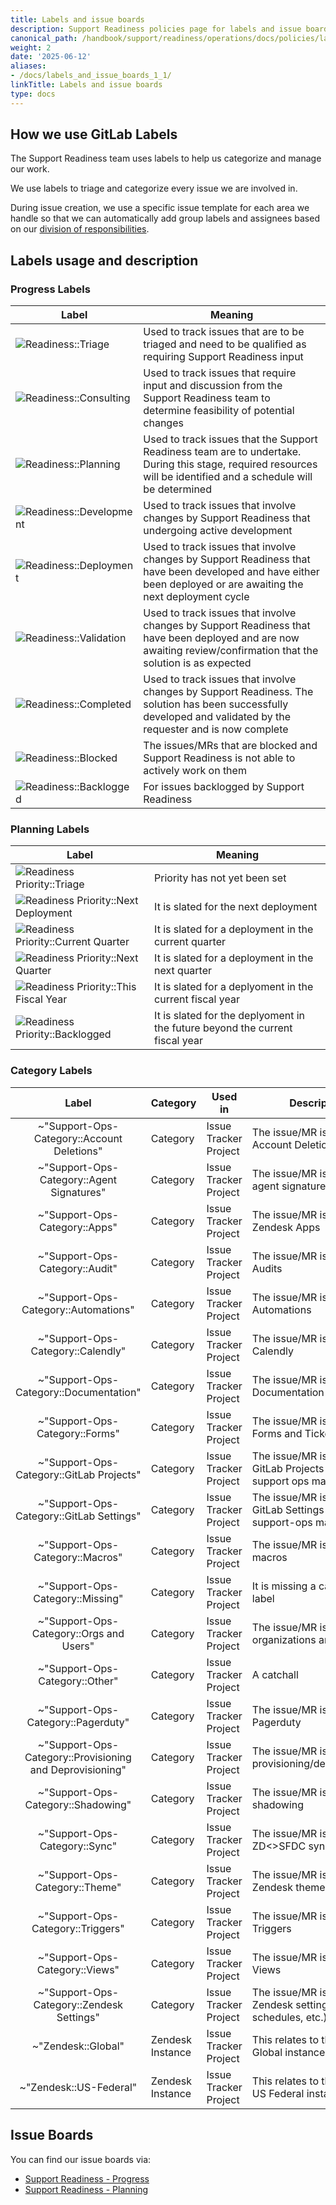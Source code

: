 ```yaml
---
title: Labels and issue boards
description: Support Readiness policies page for labels and issue boards
canonical_path: /handbook/support/readiness/operations/docs/policies/labels_and_issue_boards
weight: 2
date: '2025-06-12'
aliases:
- /docs/labels_and_issue_boards_1_1/
linkTitle: Labels and issue boards
type: docs
---
```


## How we use GitLab Labels

The Support Readiness team uses labels to help us categorize and manage our
work.

We use labels to triage and categorize every issue we are involved in.

During issue creation, we use a specific issue template for each area we handle
so that we can automatically add group labels and assignees based on our
[division of responsibilities](/handbook/support/readiness/operations/division_of_responsibilities/).

## Labels usage and description

### Progress Labels

| Label | Meaning |
|-------|---------|
| ![Readiness::Triage](https://img.shields.io/badge/Readiness-Triage-9400d3) | Used to track issues that are to be triaged and need to be qualified as requiring Support Readiness input |
| ![Readiness::Consulting](https://img.shields.io/badge/Readiness-Consulting-8fbc8f) | Used to track issues that require input and discussion from the Support Readiness team to determine feasibility of potential changes |
| ![Readiness::Planning](https://img.shields.io/badge/Readiness-Planning-6699cc) | Used to track issues that the Support Readiness team are to undertake. During this stage, required resources will be identified and a schedule will be determined |
| ![Readiness::Development](https://img.shields.io/badge/Readiness-Development-cc338b) | Used to track issues that involve changes by Support Readiness that undergoing active development |
| ![Readiness::Deployment](https://img.shields.io/badge/Readiness-Deployment-36454f) | Used to track issues that involve changes by Support Readiness that have been developed and have either been deployed or are awaiting the next deployment cycle |
| ![Readiness::Validation](https://img.shields.io/badge/Readiness-Validation-e6e6fa) | Used to track issues that involve changes by Support Readiness that have been deployed and are now awaiting review/confirmation that the solution is as expected |
| ![Readiness::Completed](https://img.shields.io/badge/Readiness-Completed-808080) | Used to track issues that involve changes by Support Readiness. The solution has been successfully developed and validated by the requester and is now complete |
| ![Readiness::Blocked](https://img.shields.io/badge/Readiness-Blocked-ff0000) | The issues/MRs that are blocked and Support Readiness is not able to actively work on them |
| ![Readiness::Backlogged](https://img.shields.io/badge/Readiness-Backlogged-34495e) | For issues backlogged by Support Readiness |

### Planning Labels

| Label | Meaning |
|-------|---------|
| ![Readiness Priority::Triage](https://img.shields.io/badge/Readiness_Priority-Triage-330066) | Priority has not yet been set |
| ![Readiness Priority::Next Deployment](https://img.shields.io/badge/Readiness_Priority-Next_Deployment-330066) | It is slated for the next deployment |
| ![Readiness Priority::Current Quarter](https://img.shields.io/badge/Readiness_Priority-Current_Quarter-330066) | It is slated for a deployment in the current quarter |
| ![Readiness Priority::Next Quarter](https://img.shields.io/badge/Readiness_Priority-Next_Quarter-330066) | It is slated for a deployment in the next quarter |
| ![Readiness Priority::This Fiscal Year](https://img.shields.io/badge/Readiness_Priority-This_Fiscal_Year-330066) | It is slated for a deplyoment in the current fiscal year |
| ![Readiness Priority::Backlogged](https://img.shields.io/badge/Readiness_Priority-Backlogged-330066) | It is slated for the deplyoment in the future beyond the current fiscal year |

### Category Labels

| Label | Category | Used in | Description |
|:-----:|----------|---------|-------------|
| ~"Support-Ops-Category::Account Deletions" | Category | Issue Tracker Project | The issue/MR is about Account Deletions |
| ~"Support-Ops-Category::Agent Signatures" | Category | Issue Tracker Project | The issue/MR is about agent signatures |
| ~"Support-Ops-Category::Apps" | Category | Issue Tracker Project | The issue/MR is about Zendesk Apps |
| ~"Support-Ops-Category::Audit" | Category | Issue Tracker Project | The issue/MR is about Audits |
| ~"Support-Ops-Category::Automations" | Category | Issue Tracker Project | The issue/MR is about Automations |
| ~"Support-Ops-Category::Calendly" | Category | Issue Tracker Project | The issue/MR is about Calendly |
| ~"Support-Ops-Category::Documentation" | Category | Issue Tracker Project | The issue/MR is about Documentation |
| ~"Support-Ops-Category::Forms" | Category | Issue Tracker Project | The issue/MR is about Forms and Ticket Fields|
| ~"Support-Ops-Category::GitLab Projects" | Category | Issue Tracker Project | The issue/MR is about GitLab Projects that support ops maintains |
| ~"Support-Ops-Category::GitLab Settings" | Category | Issue Tracker Project | The issue/MR is about GitLab Settings that support-ops maintains |
| ~"Support-Ops-Category::Macros" | Category | Issue Tracker Project | The issue/MR is about macros |
| ~"Support-Ops-Category::Missing" | Category | Issue Tracker Project | It is missing a category label |
| ~"Support-Ops-Category::Orgs and Users" | Category | Issue Tracker Project | The issue/MR is about organizations and users |
| ~"Support-Ops-Category::Other" | Category | Issue Tracker Project | A catchall |
| ~"Support-Ops-Category::Pagerduty" | Category | Issue Tracker Project | The issue/MR is about Pagerduty |
| ~"Support-Ops-Category::Provisioning and Deprovisioning" | Category | Issue Tracker Project | The issue/MR is about provisioning/deprovisioning |
| ~"Support-Ops-Category::Shadowing" | Category | Issue Tracker Project | The issue/MR is about shadowing |
| ~"Support-Ops-Category::Sync" | Category | Issue Tracker Project | The issue/MR is about the ZD<>SFDC sync |
| ~"Support-Ops-Category::Theme" | Category |  Issue Tracker Project | The issue/MR is about Zendesk theme |
| ~"Support-Ops-Category::Triggers" | Category | Issue Tracker Project | The issue/MR is about Triggers |
| ~"Support-Ops-Category::Views" | Category | Issue Tracker Project | The issue/MR is about Views |
| ~"Support-Ops-Category::Zendesk Settings" | Category | Issue Tracker Project | The issue/MR is about Zendesk settings (SLAs, schedules, etc.) |
| ~"Zendesk::Global" | Zendesk Instance | Issue Tracker Project | This relates to the Zendesk Global instance |
| ~"Zendesk::US-Federal" | Zendesk Instance | Issue Tracker Project | This relates to the Zendesk US Federal instance |

## Issue Boards

You can find our issue boards via:

- [Support Readiness - Progress](https://gitlab.com/groups/gitlab-com/support/-/boards/7568554)
- [Support Readiness - Planning](https://gitlab.com/groups/gitlab-com/support/-/boards/7568559)
